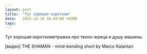 ```yaml
---
layout: post
title:  "Тут хорошая коротком"
date:   2015-12-10 16:49:00 +0300
tags:   
---
```


Тут хорошая короткометражка про техно-жреца и душу машины.

[видео] THE SHAMAN - mind-bending short by Marco Kalantari

<!--excerpt-->
